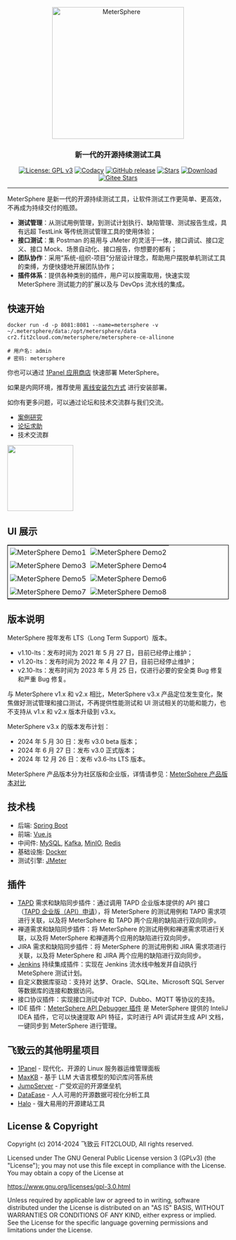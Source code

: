 <p align="center"><a href="https://metersphere.io"><img src="https://metersphere.oss-cn-hangzhou.aliyuncs.com/img/MeterSphere-%E7%B4%AB%E8%89%B2.png" alt="MeterSphere" width="300" /></a></p>
<h3 align="center">新一代的开源持续测试工具</h3>
<p align="center">
  <a href="https://www.gnu.org/licenses/gpl-3.0.html"><img src="https://shields.io/github/license/metersphere/metersphere?color=%231890FF" alt="License: GPL v3"></a>
  <a href="https://www.codacy.com/gh/metersphere/metersphere/dashboard?utm_source=github.com&amp;utm_medium=referral&amp;utm_content=metersphere/metersphere&amp;utm_campaign=Badge_Grade"><img src="https://app.codacy.com/project/badge/Grade/da67574fd82b473992781d1386b937ef" alt="Codacy"></a>
  <a href="https://github.com/metersphere/metersphere/releases"><img src="https://img.shields.io/github/v/release/metersphere/metersphere" alt="GitHub release"></a>
  <a href="https://github.com/metersphere/metersphere"><img src="https://img.shields.io/github/stars/metersphere/metersphere?color=%231890FF&style=flat-square" alt="Stars"></a>
  <a href="https://hub.docker.com/r/metersphere/metersphere-ce-allinone"><img src="https://img.shields.io/docker/pulls/metersphere/metersphere-ce-allinone?label=downloads" alt="Download"></a>
  <a href="https://gitee.com/fit2cloud-feizhiyun/MeterSphere"><img src="https://gitee.com/fit2cloud-feizhiyun/MeterSphere/badge/star.svg?theme=gvp" alt="Gitee Stars"></a><br>
</p>
<hr />

MeterSphere 是新一代的开源持续测试工具，让软件测试工作更简单、更高效，不再成为持续交付的瓶颈。

-   **测试管理**：从测试用例管理，到测试计划执行、缺陷管理、测试报告生成，具有远超 TestLink 等传统测试管理工具的使用体验；
-   **接口测试**：集 Postman 的易用与 JMeter 的灵活于一体，接口调试、接口定义、接口 Mock、场景自动化、接口报告，你想要的都有；
-   **团队协作**：采用“系统-组织-项目”分层设计理念，帮助用户摆脱单机测试工具的束缚，方便快捷地开展团队协作；
-   **插件体系**：提供各种类别的插件，用户可以按需取用，快速实现 MeterSphere 测试能力的扩展以及与 DevOps 流水线的集成。

## 快速开始

```
docker run -d -p 8081:8081 --name=metersphere -v ~/.metersphere/data:/opt/metersphere/data cr2.fit2cloud.com/metersphere/metersphere-ce-allinone

# 用户名: admin
# 密码: metersphere
```

你也可以通过 [1Panel 应用商店](https://1panel.cn/) 快速部署 MeterSphere。

如果是内网环境，推荐使用 [离线安装包方式](https://community.fit2cloud.com/#/products/metersphere/downloads) 进行安装部署。

如你有更多问题，可以通过论坛和技术交流群与我们交流。

-   [案例研究](/user-cases.md)
-   [论坛求助](https://bbs.fit2cloud.com/c/ms/8)
-   技术交流群
     
<image height="150px" width="150px" src="https://github.com/metersphere/metersphere/assets/23045261/57314d2c-ea97-4a7d-b20c-0eb577c0ebbf"/>

## UI 展示

<table style="border-collapse: collapse; border: 1px solid black;">
  <tr>
    <td style="padding: 5px;background-color:#fff;"><img src= "https://github.com/metersphere/metersphere/assets/23045261/e330db63-ea48-43b5-9645-b143c3326632" alt="MeterSphere Demo1" /></td>
    <td style="padding: 5px;background-color:#fff;"><img src= "https://github.com/metersphere/metersphere/assets/23045261/315a13f6-6565-498d-ab62-6d5b46d49591" alt="MeterSphere Demo2" /></td>
  </tr>
  <tr>
    <td style="padding: 5px;background-color:#fff;"><img src= "https://github.com/metersphere/metersphere/assets/23045261/785f7c05-430c-4eab-a0c5-0661bc177df0" alt="MeterSphere Demo3" /></td>
    <td style="padding: 5px;background-color:#fff;"><img src= "https://github.com/metersphere/metersphere/assets/23045261/a53dd241-0140-43e4-83ba-95f0f0aeccc5" alt="MeterSphere Demo4" /></td>
  </tr>
  <tr>
    <td style="padding: 5px;background-color:#fff;"><img src= "https://github.com/metersphere/metersphere/assets/23045261/fc09f2bc-a822-4c8c-ba58-c8e55f362fa3" alt="MeterSphere Demo5" /></td>
    <td style="padding: 5px;background-color:#fff;"><img src= "https://github.com/metersphere/metersphere/assets/23045261/ed689d96-78fc-4e21-a29b-49054291dc59" alt="MeterSphere Demo6" /></td>
  </tr>
  <tr>
    <td style="padding: 5px;background-color:#fff;"><img src= "https://github.com/metersphere/metersphere/assets/23045261/8b468704-3741-4f73-a86c-f224f15aeba2" alt="MeterSphere Demo7" /></td>
    <td style="padding: 5px;background-color:#fff;"><img src= "https://github.com/metersphere/metersphere/assets/23045261/023dad1b-37c6-480c-a32e-4c71dd1010d2" alt="MeterSphere Demo8" /></td>
  </tr>
</table>

## 版本说明

MeterSphere 按年发布 LTS（Long Term Support）版本。

- v1.10-lts：发布时间为 2021 年 5 月 27 日，目前已经停止维护；
- v1.20-lts：发布时间为 2022 年 4 月 27 日，目前已经停止维护；
- v2.10-lts：发布时间为 2023 年 5 月 25 日，仅进行必要的安全类 Bug 修复和严重 Bug 修复。

与 MeterSphere v1.x 和 v2.x 相比，MeterSphere v3.x 产品定位发生变化，聚焦做好测试管理和接口测试，不再提供性能测试和 UI 测试相关的功能和能力，也不支持从 v1.x 和 v2.x 版本升级到 v3.x。

MeterSphere v3.x 的版本发布计划：

- 2024 年 5 月 30 日：发布 v3.0 beta 版本；
- 2024 年 6 月 27 日：发布 v3.0 正式版本；
- 2024 年 12 月 26 日：发布 v3.6-lts LTS 版本。

MeterSphere 产品版本分为社区版和企业版，详情请参见：[MeterSphere 产品版本对比](https://metersphere.io/v3/pricing.html)

## 技术栈

-   后端: [Spring Boot](https://www.tutorialspoint.com/spring_boot/spring_boot_introduction.htm)
-   前端: [Vue.js](https://vuejs.org/)
-   中间件: [MySQL](https://www.mysql.com/), [Kafka](https://kafka.apache.org/), [MinIO](https://min.io/), [Redis](https://redis.com/)
-   基础设施: [Docker](https://www.docker.com/)
-   测试引擎: [JMeter](https://jmeter.apache.org/)

## 插件

- [TAPD](https://www.tapd.cn/) 需求和缺陷同步插件：通过调用 TAPD 企业版本提供的 API 接口（[TAPD 企业版（API）申请](https://jsj.top/f/Lpk1sh)），将 MeterSphere 的测试用例和 TAPD 需求项进行关联，以及将 MeterSphere 和 TAPD 两个应用的缺陷进行双向同步。
- 禅道需求和缺陷同步插件：将 MeterSphere 的测试用例和禅道需求项进行关联，以及将 MeterSphere 和禅道两个应用的缺陷进行双向同步。
- JIRA 需求和缺陷同步插件：将 MeterSphere 的测试用例和 JIRA 需求项进行关联，以及将 MeterSphere 和 JIRA 两个应用的缺陷进行双向同步。
- [Jenkins](https://www.jenkins.io/) 持续集成插件：实现在 Jenkins 流水线中触发并自动执行 MeteSphere 测试计划。
- 自定义数据库驱动：支持对 达梦、Oracle、SQLite、Microsoft SQL Server 等数据库的连接和数据访问。
- 接口协议插件：实现接口测试中对 TCP、Dubbo、MQTT 等协议的支持。
- IDE 插件：[MeterSphere APl Debugger 插件](https://github.com/metersphere/metersphere-idea-plugin/) 是 MeterSphere 提供的 InteliJ IDEA 插件，它可以快速提取 API 特征，实时进行 API 调试并生成 API 文档，一键同步到 MeterSphere 进行管理。

## 飞致云的其他明星项目

- [1Panel](https://github.com/1panel-dev/1panel/) - 现代化、开源的 Linux 服务器运维管理面板
- [MaxKB](https://github.com/1panel-dev/maxkb) - 基于 LLM 大语言模型的知识库问答系统
- [JumpServer](https://github.com/jumpserver/jumpserver/) - 广受欢迎的开源堡垒机
- [DataEase](https://github.com/dataease/dataease/) - 人人可用的开源数据可视化分析工具
- [Halo](https://github.com/halo-dev/halo/) - 强大易用的开源建站工具

## License & Copyright

Copyright (c) 2014-2024 飞致云 FIT2CLOUD, All rights reserved.

Licensed under The GNU General Public License version 3 (GPLv3)  (the "License"); you may not use this file except in compliance with the License. You may obtain a copy of the License at

https://www.gnu.org/licenses/gpl-3.0.html

Unless required by applicable law or agreed to in writing, software distributed under the License is distributed on an "AS IS" BASIS, WITHOUT WARRANTIES OR CONDITIONS OF ANY KIND, either express or implied. See the License for the specific language governing permissions and limitations under the License.
